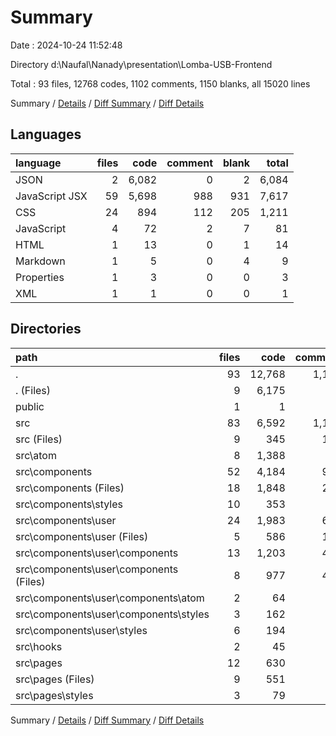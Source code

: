 # Summary

Date : 2024-10-24 11:52:48

Directory d:\\Naufal\\Nanady\\presentation\\Lomba-USB-Frontend

Total : 93 files,  12768 codes, 1102 comments, 1150 blanks, all 15020 lines

Summary / [Details](details.md) / [Diff Summary](diff.md) / [Diff Details](diff-details.md)

## Languages
| language | files | code | comment | blank | total |
| :--- | ---: | ---: | ---: | ---: | ---: |
| JSON | 2 | 6,082 | 0 | 2 | 6,084 |
| JavaScript JSX | 59 | 5,698 | 988 | 931 | 7,617 |
| CSS | 24 | 894 | 112 | 205 | 1,211 |
| JavaScript | 4 | 72 | 2 | 7 | 81 |
| HTML | 1 | 13 | 0 | 1 | 14 |
| Markdown | 1 | 5 | 0 | 4 | 9 |
| Properties | 1 | 3 | 0 | 0 | 3 |
| XML | 1 | 1 | 0 | 0 | 1 |

## Directories
| path | files | code | comment | blank | total |
| :--- | ---: | ---: | ---: | ---: | ---: |
| . | 93 | 12,768 | 1,102 | 1,150 | 15,020 |
| . (Files) | 9 | 6,175 | 2 | 14 | 6,191 |
| public | 1 | 1 | 0 | 0 | 1 |
| src | 83 | 6,592 | 1,100 | 1,136 | 8,828 |
| src (Files) | 9 | 345 | 116 | 99 | 560 |
| src\\atom | 8 | 1,388 | 33 | 69 | 1,490 |
| src\\components | 52 | 4,184 | 901 | 840 | 5,925 |
| src\\components (Files) | 18 | 1,848 | 203 | 307 | 2,358 |
| src\\components\\styles | 10 | 353 | 15 | 94 | 462 |
| src\\components\\user | 24 | 1,983 | 683 | 439 | 3,105 |
| src\\components\\user (Files) | 5 | 586 | 182 | 110 | 878 |
| src\\components\\user\\components | 13 | 1,203 | 499 | 291 | 1,993 |
| src\\components\\user\\components (Files) | 8 | 977 | 486 | 236 | 1,699 |
| src\\components\\user\\components\\atom | 2 | 64 | 6 | 20 | 90 |
| src\\components\\user\\components\\styles | 3 | 162 | 7 | 35 | 204 |
| src\\components\\user\\styles | 6 | 194 | 2 | 38 | 234 |
| src\\hooks | 2 | 45 | 5 | 16 | 66 |
| src\\pages | 12 | 630 | 45 | 112 | 787 |
| src\\pages (Files) | 9 | 551 | 39 | 93 | 683 |
| src\\pages\\styles | 3 | 79 | 6 | 19 | 104 |

Summary / [Details](details.md) / [Diff Summary](diff.md) / [Diff Details](diff-details.md)